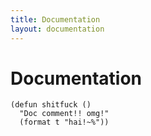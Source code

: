 ```yaml
---
title: Documentation
layout: documentation
---
```


Documentation
=============

    (defun shitfuck ()
      "Doc comment!! omg!"
      (format t "hai!~%"))
